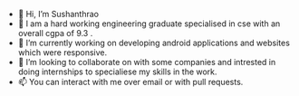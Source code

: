 - 👋 Hi, I’m Sushanthrao
- 👀 I am a hard working engineering graduate specialised in cse with an overall cgpa of 9.3 .
- 🌱 I’m currently working on developing android applications and websites which were responsive.
- 💞️ I’m looking to collaborate on with some companies and intrested in doing internships to specialiese my skills in the work.
- 📫 You can interact with me over email or with pull requests.

<!---
Sushanthrao2001/Sushanthrao2001 is a ✨ special ✨ repository because its `README.md` (this file) appears on your GitHub profile.
You can click the Preview link to take a look at your changes.
--->

